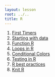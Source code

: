 ```yaml
---
layout: lesson
root: ../..
title: R
---
```

<div class="toc" markdown="1">

1. [First Timers](00-first-timers.html)
2. [Starting with data](01-starting-with-data.html)
3. [Function R](02-func-R.html)
4. [Loops in R](03-loops-R.html)
5. [Conditional Colors](04-cond-colors-R.html)
6. [Testing in R](05-testing-R.html)
7. [R best practices](06-best_practices-R.html)
8. [Knit R](07-knitr-R.html)

</div>
